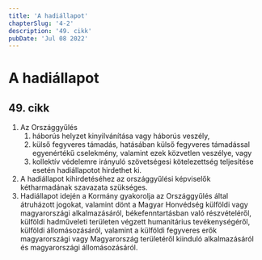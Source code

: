 ```yaml
---
title: 'A hadiállapot'
chapterSlug: '4-2'
description: '49. cikk'
pubDate: 'Jul 08 2022'
---
```


# A hadiállapot

## 49. cikk
1. Az Országgyűlés
   1. háborús helyzet kinyilvánítása vagy háborús veszély,
   2. külső fegyveres támadás, hatásában külső fegyveres támadással egyenértékű cselekmény, valamint ezek közvetlen veszélye, vagy
   3. kollektív védelemre irányuló szövetségesi kötelezettség teljesítése esetén hadiállapotot hirdethet ki.
2. A hadiállapot kihirdetéséhez az országgyűlési képviselők kétharmadának szavazata szükséges.
3. Hadiállapot idején a Kormány gyakorolja az Országgyűlés által átruházott jogokat, valamint dönt a Magyar Honvédség külföldi vagy magyarországi alkalmazásáról, békefenntartásban való részvételéről, külföldi hadműveleti területen végzett humanitárius tevékenységéről, külföldi állomásozásáról, valamint a külföldi fegyveres erők magyarországi vagy Magyarország területéről kiinduló alkalmazásáról és magyarországi állomásozásáról.

